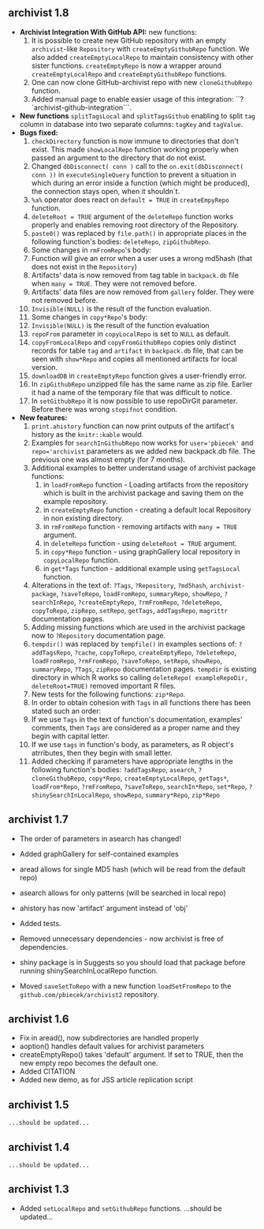 archivist 1.8
----------------------------------------------------------------
	
* **Archivist Integration With GitHub API:** new functions:
	1. It is possible to create new GitHub repository with an empty `archivist`-like `Repository` with `createEmptyGithubRepo` function. We also added `createEmptyLocalRepo` to maintain consistency with other sister functions. `createEmptyRepo` is now a wrapper around `createEmptyLocalRepo` and `createEmptyGithubRepo` functions.
	2. One can now clone GitHub-archivist repo with new `cloneGithubRepo` function.
	3. Added manual page to enable easier usage of this integration: ``?`archivist-github-integration```.
* **New functions** `splitTagsLocal` and `splitTagsGithub` enabling to split `tag` column in database into two separate columns: `tagKey` and `tagValue`.
* **Bugs fixed:**
	1. `checkDirectory` function is now immune to directories that don't exist. This made
`showLocalRepo` function working properly when passed an argument to the directory
that do not exist.
	2. Changed `dbDisconnect( conn )` call to the `on.exit(dbDisconnect( conn ))` in `executeSingleQuery` function to prevent a situation in which during an error inside a function (which might be produced), the connection stays open, when it shouldn`t.
	3. `%a%` operator does react on `default = TRUE` in `createEmpyRepo` function.
  4. `deleteRoot = TRUE` argument of the `deleteRepo` function works properly and enables removing root directory of the Repository.
  5. `paste0()` was replaced by `file.path()` in appropriate places in the
  following function's bodies: `deleteRepo`, `zipGithubRepo`.
  6. Some changes in `rmFromRepo`'s body:
    1. Function will give an error when a user uses a wrong md5hash (that does not exist in the `Repository`)
    2. Artifacts' data is now removed from tag table in `backpack.db` file when
    `many = TRUE`. They were not removed before.
    3. Artifacts' data files are now removed from `gallery` folder.
    They were not removed before.
    4. `Invisible(NULL)` is the result of the function evaluation.
  7. Some changes in `copy*Repo`'s body:
    1. `Invisible(NULL)` is the result of the function evaluation
    2. `repoFrom` parameter in `copyLocalRepo` is set to `NULL` as default.
  8. `copyFromLocalRepo` and `copyFromGithubRepo` copies only distinct records for table `tag` and `artifact` in `backpack.db` file, that can be seen with `show*Repo` and copies all mentioned artifacts for local version.
  9. `downloadDB` in `createEmptyRepo` function gives a user-friendly error.
  10. In `zipGithubRepo` unzipped file has the same name as zip file. Earlier it had a name of the temporary file that was difficult to notice.
  11. In `setGithubRepo` it is now possible to use repoDirGit parameter. Before there was wrong `stopifnot` condition.
* **New features:**
	1. `print.ahistory` function can now print outputs of the artifact's history as the `knitr::kable` would.
	2. Examples for `searchInGithubRepo` now works for `user='pbiecek'` and `repo='archivist` parameters as we added new backpack.db file. The previous one was almost empty (for 7 months).
	3. Additional examples to better understand usage of archivist package functions:
		1. in `loadFromRepo` function - Loading artifacts from the repository which is built in the archivist package and saving them on the example repository.
		2. in `createEmptyRepo` function - creating a default local Repository in non existing directory.
		3. in `rmFromRepo` function - removing artifacts with `many = TRUE` argument.
		4. in `deleteRepo` function - using `deleteRoot = TRUE` argument. 
		5. in `copy*Repo` function - using graphGallery local repository in `copyLocalRepo` function.
		6. in `get*Tags` function - additional example using `getTagsLocal` function.
	4. Alterations in the text of: `?Tags`, `?Repository`, `?md5hash`, `archivist-package`, `?saveToRepo`, `loadFromRepo`, `summaryRepo`, `showRepo`, `?searchInRepo`, `?createEmptyRepo`, `?rmFromRepo`, `?deleteRepo`, `copyToRepo`, `zipRepo`, `setRepo`, `getTags`, `addTagsRepo`, `magrittr` documentation pages.
	5. Adding missing functions which are used in the archivist package now to `?Repository` documentation page.
	6. `tempdir()` was replaced by `tempfile()` in examples sections of: `?addTagsRepo`, `?cache`, `copyToRepo`, `createEmptyRepo`, `?deleteRepo`, `loadFromRepo`, `?rmFromRepo`, `?saveToRepo`, `setRepo`, `showRepo`, `summaryRepo`, `?Tags`, `zipRepo` documentation pages. `tempdir` is existing  directory in which R works so calling `deleteRepo( exampleRepoDir, deleteRoot=TRUE)` removed important R files.
	7. New tests for the following functions: `zip*Repo`.
  8. In order to obtain cohesion with `Tags` in all functions there has been stated
such an order:
    1. If we use `Tags` in the text of function's documentation, examples' comments, then `Tags` are considered as a proper name and they begin with capital letter.
    2. If we use `tags` in function's body, as parameters, as R object's atrributes, then they begin with small letter.
  9. Added checking if parameters have appropriate lengths in the following function's bodies:
`?addTagsRepo`, `asearch`, `?cloneGithubRepo`, `copy*Repo`, `createEmptyLocalRepo`, `getTags*`, `loadFrom*Repo`, `?rmFromRepo`, `?saveToRepo`, `searchIn*Repo`, `set*Repo`, `?shinySearchInLocalRepo`, `showRepo`, `summary*Repo`, `zip*Repo`
    

archivist 1.7
----------------------------------------------------------------
	
* The order of parameters in asearch has changed!
* Added graphGallery for self-contained examples
* aread allows for single MD5 hash (which will be read from the default repo)
* asearch allows for only patterns (will be searched in local repo)
* ahistory has now 'artifact' argument instead of 'obj'

* Added tests.
* Removed unnecessary dependencies - now archivist is free of dependencies.
* shiny package is in Suggests so you
should load that package before running shinySearchInLocalRepo function.
* Moved `saveSetToRepo` with a new function `loadSetFromRepo` to the `github.com/pbiecek/archivist2` repository.

archivist 1.6
----------------------------------------------------------------
	
* Fix in aread(), now subdirectories are handled properly
* aoption() handles default values for archivist parameters
* createEmptyRepo() takes 'default' argument. If set to TRUE, then the new empty repo becomes the default one.
* Added CITATION
* Added new demo, as for JSS article replication script

archivist 1.5
----------------------------------------------------------------
	
	...should be updated...

archivist 1.4
----------------------------------------------------------------
	
	...should be updated...

archivist 1.3
----------------------------------------------------------------
	
* Added `setLocalRepo` and `setGithubRepo` functions.
...should be updated...
